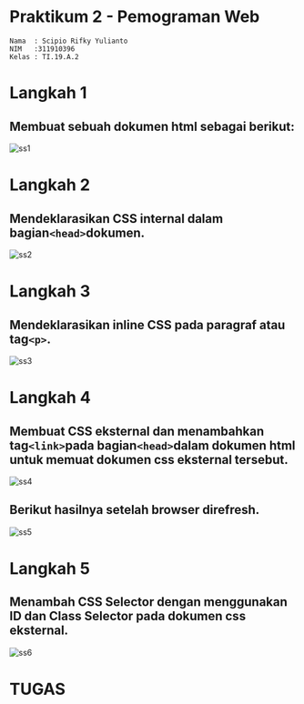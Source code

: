 # Praktikum 2 - Pemograman Web
```
Nama  : Scipio Rifky Yulianto
NIM   :311910396
Kelas : TI.19.A.2
```
# Langkah 1
## Membuat sebuah dokumen html sebagai berikut:
![ss1](https://user-images.githubusercontent.com/56240851/114653137-369ca980-9c9c-11eb-83a0-b18e1675ed9b.png)
# Langkah 2
## Mendeklarasikan CSS internal dalam bagian```<head>```dokumen.
![ss2](https://user-images.githubusercontent.com/56240851/114653187-5633d200-9c9c-11eb-8286-aec80a233335.png)
# Langkah 3
## Mendeklarasikan inline CSS pada paragraf atau tag```<p>```.
![ss3](https://user-images.githubusercontent.com/56240851/114653202-6055d080-9c9c-11eb-8d54-f3e973b4bdd6.png)
# Langkah 4
## Membuat CSS eksternal dan menambahkan tag```<link>```pada bagian```<head>```dalam dokumen html untuk memuat dokumen css eksternal tersebut.
![ss4](https://user-images.githubusercontent.com/56240851/114653209-63e95780-9c9c-11eb-80e1-55c9597e434e.png)
## Berikut hasilnya setelah browser direfresh.
![ss5](https://user-images.githubusercontent.com/56240851/114653217-68ae0b80-9c9c-11eb-8679-1996efe62969.png)
# Langkah 5
## Menambah CSS Selector dengan menggunakan ID dan Class Selector pada dokumen css eksternal.
![ss6](https://user-images.githubusercontent.com/56240851/114653222-6c419280-9c9c-11eb-9381-636685d2a224.png)
# TUGAS
